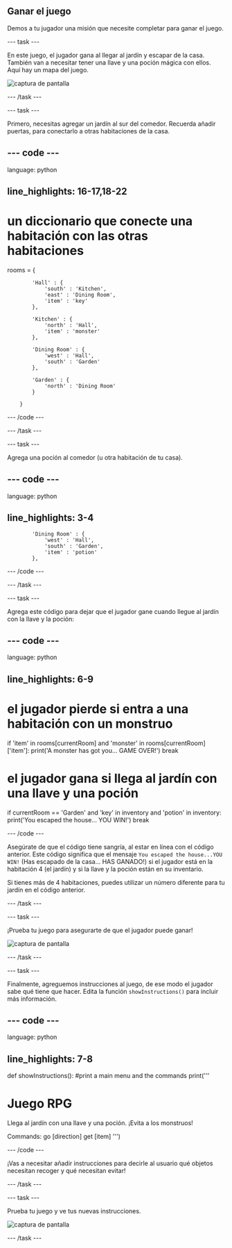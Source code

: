 ## Ganar el juego

Demos a tu jugador una misión que necesite completar para ganar el juego.

\--- task \---

En este juego, el jugador gana al llegar al jardín y escapar de la casa. También van a necesitar tener una llave y una poción mágica con ellos. Aquí hay un mapa del juego.

![captura de pantalla](images/rpg-final-map.png)

\--- /task \---

\--- task \---

Primero, necesitas agregar un jardín al sur del comedor. Recuerda añadir puertas, para conectarlo a otras habitaciones de la casa.

## \--- code \---

language: python

## line_highlights: 16-17,18-22

# un diccionario que conecte una habitación con las otras habitaciones

rooms = {

            'Hall' : {
                'south' : 'Kitchen',
                'east' : 'Dining Room',
                'item' : 'key'
            },
    
            'Kitchen' : {
                'north' : 'Hall',
                'item' : 'monster'
            },
    
            'Dining Room' : {
                'west' : 'Hall',
                'south' : 'Garden'
            },
    
            'Garden' : {
                'north' : 'Dining Room'
            }
    
        }
    

\--- /code \---

\--- /task \---

\--- task \---

Agrega una poción al comedor (u otra habitación de tu casa).

## \--- code \---

language: python

## line_highlights: 3-4

            'Dining Room' : {
                'west' : 'Hall',
                'south' : 'Garden',
                'item' : 'potion'
            },
    

\--- /code \---

\--- /task \---

\--- task \---

Agrega este código para dejar que el jugador gane cuando llegue al jardín con la llave y la poción:

## \--- code \---

language: python

## line_highlights: 6-9

# el jugador pierde si entra a una habitación con un monstruo

if 'item' in rooms\[currentRoom] and 'monster' in rooms[currentRoom\]\['item'\]: print('A monster has got you... GAME OVER!') break

# el jugador gana si llega al jardín con una llave y una poción

if currentRoom == 'Garden' and 'key' in inventory and 'potion' in inventory: print('You escaped the house... YOU WIN!') break

\--- /code \---

Asegúrate de que el código tiene sangría, al estar en línea con el código anterior. Este código significa que el mensaje `You escaped the house...YOU WIN!` (Has escapado de la casa... HAS GANADO!) si el jugador está en la habitación 4 (el jardín) y si la llave y la poción están en su inventario.

Si tienes más de 4 habitaciones, puedes utilizar un número diferente para tu jardín en el código anterior.

\--- /task \---

\--- task \---

¡Prueba tu juego para asegurarte de que el jugador puede ganar!

![captura de pantalla](images/rpg-win-test.png)

\--- /task \---

\--- task \---

Finalmente, agreguemos instrucciones al juego, de ese modo el jugador sabe qué tiene que hacer. Edita la función `showInstructions()` para incluir más información.

## \--- code \---

language: python

## line_highlights: 7-8

def showInstructions(): #print a main menu and the commands print('''

# Juego RPG

Llega al jardín con una llave y una poción. ¡Evita a los monstruos!

Commands: go [direction] get [item] ''')

\--- /code \---

¡Vas a necesitar añadir instrucciones para decirle al usuario qué objetos necesitan recoger y qué necesitan evitar!

\--- /task \---

\--- task \---

Prueba tu juego y ve tus nuevas instrucciones.

![captura de pantalla](images/rpg-instructions-test.png)

\--- /task \---